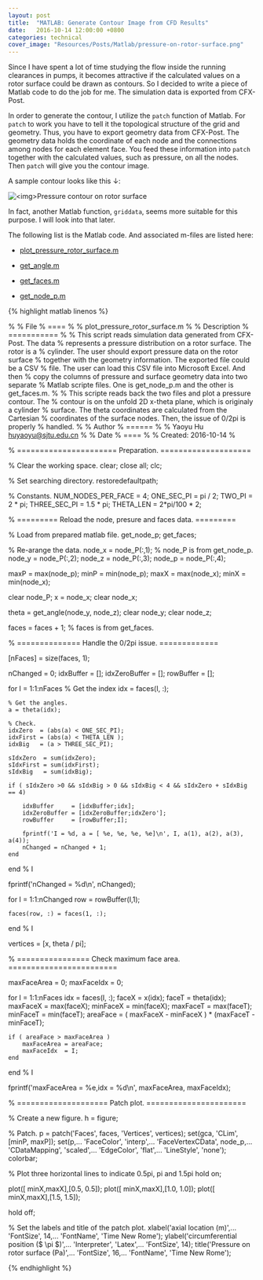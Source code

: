 ```yaml
---
layout: post
title:  "MATLAB: Generate Contour Image from CFD Results"
date:   2016-10-14 12:00:00 +0800
categories: technical
cover_image: "Resources/Posts/Matlab/pressure-on-rotor-surface.png"
---
```


Since I have spent a lot of time studying the flow inside the running clearances in pumps, it becomes attractive if the calculated values on a rotor surface could be drawn as contours. So I decided to write a piece of Matlab code to do the job for me. The simulation data is exported from CFX-Post.

In order to generate the contour, I utilize the `patch` function of Matlab. For `patch` to work you have to tell it the topological structure of the grid and geometry. Thus, you have to export geometry data from CFX-Post. The geometry data holds the coordinate of each node and the connections among nodes for each element face. You feed these information into `patch` together with the calculated values, such as pressure, on all the nodes. Then `patch` will give you the contour image.

A sample contour looks like this &darr;:

<p><img src="{{site.baseurl}}/Resources/Posts/Matlab/pressure-on-rotor-surface.png" alt="<img>Pressure contour on rotor surface"></p>

In fact, another Matlab function, `griddata`, seems more suitable for this purpose. I will look into that later.

The following list is the Matlab code. And associated m-files are listed here:

* [plot_pressure_rotor_surface.m]({{site.baseurl}}/Resources/Posts/Matlab/plot_pressure_rotor_surface.m)

* [get_angle.m]({{site.baseurl}}/Resources/Posts/Matlab/get_angle.m)

* [get_faces.m]({{site.baseurl}}/Resources/Posts/Matlab/get_faces.m)

* [get_node_p.m]({{site.baseurl}}/Resources/Posts/Matlab/get_node_p.m)

{% highlight matlab linenos %}

%
% File
% ====
%
% plot_pressure_rotor_surface.m
% 
% Description
% ===========
% 
% This script reads simulation data generated from CFX-Post. The data
% represents a pressure distribution on a rotor surface. The rotor is a
% cylinder. The user should export pressure data on the rotor surface
% together with the geometry information. The exported file could be a CSV
% file. The user can load this CSV file into Microsoft Excel. And then
% copy the columns of pressure and surface geometry data into two separate 
% Matlab scripte files. One is get_node_p.m and the other is get_faces.m.
%
% This scripte reads back the two files and plot a pressure contour. The
% contour is on the unfold 2D x-theta plane, which is originaly a cylinder
% surface. The theta coordinates are calculated from the Cartesian
% coordinates of the surface nodes. Then, the issue of 0/2pi is properly
% handled.
%
% Author
% ======
%
% Yaoyu Hu <huyaoyu@sjtu.edu.cn>
%
% Date
% ====
%
% Created: 2016-10-14
% 

% ====================== Preparation. ====================

% Clear the working space.
clear;
close all;
clc;

% Set searching directory.
restoredefaultpath;

% Constants.
NUM_NODES_PER_FACE = 4;
ONE_SEC_PI         = pi / 2;
TWO_PI             = 2 * pi;
THREE_SEC_PI       = 1.5 * pi; 
THETA_LEN          = 2*pi/100 * 2;

% ========= Reload the node, presure and faces data. =========

% Load from prepared matlab file.
get_node_p;
get_faces;

% Re-arange the data.
node_x = node_P(:,1); % node_P is from get_node_p.
node_y = node_P(:,2);
node_z = node_P(:,3);
node_p = node_P(:,4);

maxP = max(node_p);
minP = min(node_p);
maxX = max(node_x);
minX = min(node_x);

clear node_P;
x = node_x;
clear node_x;

theta = get_angle(node_y, node_z);
clear node_y;
clear node_z;

faces = faces + 1; % faces is from get_faces.

% ============== Handle the 0/2pi issue. =============

[nFaces] = size(faces, 1);

nChanged      = 0;
idxBuffer     = [];
idxZeroBuffer = [];
rowBuffer     = [];

for I = 1:1:nFaces
    % Get the index
    idx = faces(I, :);
    
    % Get the angles.
    a = theta(idx);
    
    % Check.
    idxZero  = (abs(a) < ONE_SEC_PI);
    idxFirst = (abs(a) < THETA_LEN );
    idxBig   = (a > THREE_SEC_PI);
    
    sIdxZero  = sum(idxZero);
    sIdxFirst = sum(idxFirst);
    sIdxBig   = sum(idxBig);
    
    if ( sIdxZero >0 && sIdxBig > 0 && sIdxBig < 4 && sIdxZero + sIdxBig == 4)
        
        idxBuffer     = [idxBuffer;idx];
        idxZeroBuffer = [idxZeroBuffer;idxZero'];
        rowBuffer     = [rowBuffer;I];
        
        fprintf('I = %d, a = [ %e, %e, %e, %e]\n', I, a(1), a(2), a(3), a(4));
        nChanged = nChanged + 1;
    end 
end % I

fprintf('nChanged = %d\n', nChanged);

for I = 1:1:nChanged
    row = rowBuffer(I,1);
    
    faces(row, :) = faces(1, :);
end % I

vertices = [x, theta / pi];

% ================ Check maximum face area. ========================

maxFaceArea = 0;
maxFaceIdx  = 0;

for I = 1:1:nFaces
    idx      = faces(I, :);
    faceX    = x(idx);
    faceT    = theta(idx);
    maxFaceX = max(faceX);
    minFaceX = min(faceX);
    maxFaceT = max(faceT);
    minFaceT = min(faceT);
    areaFace = ( maxFaceX - minFaceX ) * (maxFaceT - minFaceT);
    
    if ( areaFace > maxFaceArea )
        maxFaceArea = areaFace;
        maxFaceIdx  = I;
    end
end % I

fprintf('maxFaceArea = %e,idx = %d\n', maxFaceArea, maxFaceIdx);

% ==================== Patch plot. ======================

% Create a new figure.
h = figure;

% Patch.
p = patch('Faces', faces, 'Vertices', vertices);
set(gca, 'CLim', [minP, maxP]);
set(p,...
    'FaceColor', 'interp',...
    'FaceVertexCData', node_p,...
    'CDataMapping', 'scaled',...
    'EdgeColor', 'flat',...
    'LineStyle', 'none');
colorbar;

% Plot three horizontal lines to indicate 0.5pi, pi and 1.5pi
hold on;

plot([ minX,maxX],[0.5, 0.5]);
plot([ minX,maxX],[1.0, 1.0]);
plot([ minX,maxX],[1.5, 1.5]);

hold off;

% Set the labels and title of the patch plot.
xlabel('axial location (m)',...
    'FontSize', 14,...
    'FontName', 'Time New Rome');
ylabel('circumferential position ($ \pi $)',...
    'Interpreter', 'Latex',...
    'FontSize', 14);
title('Pressure on rotor surface (Pa)',...
    'FontSize', 16,...
    'FontName', 'Time New Rome');

{% endhighlight %}
